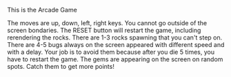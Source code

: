 This is the Arcade Game

The moves are up, down, left, right keys. You cannot go outside of the screen bondaries. The RESET button will restart the game, including rerendering the rocks. There are 1-3 rocks spawning that you can't step on. There are 4-5 bugs always on the screen appeared with different speed and with a delay. Your job is to avoid them because after you die 5 times, you have to restart the game. The gems are appearing on the screen on random spots. Catch them to get more points!
